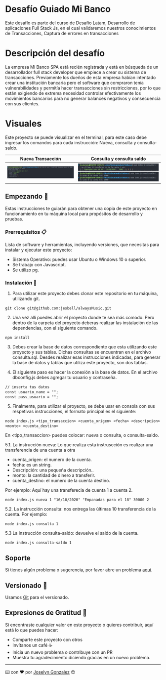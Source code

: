 # Desafío Guiado Mi Banco
Este desafío es parte del curso de Desafio Latam, Desarrollo de aplicaciones Full Stack Js, en el cual validaremos nuestros conocimientos de Transacciones, Captura de errores en transacciones


# Descripción del desafío
La empresa Mi Banco SPA está recién registrada y está en búsqueda de un desarrollador full stack developer que empiece a crear su sistema de transacciones. Previamente los dueños de esta empresa habían intentado crear una institución bancaria pero el software que compraron tenía vulnerabilidades y permitía hacer transacciones sin restricciones, por lo que están exigiendo de extrema necesidad controlar efectivamente los movimientos bancarios para no generar balances negativos y consecuencia con sus clientes.


# Visuales

Este proyecto se puede visualizar en el terminal, para este caso debe ingresar los comandos para cada instrucción: Nueva, consulta y consulta-saldo.

| Nueva Transacción | Consulta y consulta saldo |
| --- | --- |
| ![nueva](/assets/consulta%20nueva.png)| ![Visualización_dos](/assets/consulta.png) ![Visualización_dos](/assets/consultasaldo.png) |



## Empezando 🚀

Estas instrucciones te guiarán para obtener una copia de este proyecto en funcionamiento en tu máquina local para propósitos de desarrollo y pruebas.

### Prerrequisitos 📋

Lista de software y herramientas, incluyendo versiones, que necesitas para instalar y ejecutar este proyecto:

- Sistema Operativo: puedes usar Ubuntu o Windows 10 o superior.
- Se trabajo con Javascript.
- Se utilizo pg.

### Instalación 🔧

1. Para utilizar este proyecto debes clonar este repositorio en tu máquina, utilizando git.

```
git clone git@github.com:jesbell/alwaysMusic.git
```

2. Una vez allí puedes abrir el proyecto donde te sea más comodo. Pero dentro de la carpeta del proyecto deberas realizar las instalación de las dependencias, con el siguiente comando.

```
npm install
```

3. Debes crear la base de datos correspondiente que esta utilizando este proyecto y sus tablas. Dichas consultas se encuentran en el archivo consulta.sql. Desdes realizar esas instrucciones indicadas, para generar la base de datos y tablas que utiliza este proyecto, son dos tablas.

4. El siguiente paso es hacer la conexión a la base de datos. En el archivo dbconfig.js debes agregar tu usuario y contraseña.
```
// inserta tus datos
const usuario_name = "";
const pass_usuario = "";
```
5. Finalmente, para utilizar el proyecto, se debe usar en consola con sus respetivas instrucciones, el formato principal es el siguiente:
   
```
node index.js <tipo_transaccion> <cuenta_origen> <fecha> <descripcion> <monto> <cuenta_destino>
```

En <tipo_transaccion> puedes colocar: nueva o consulta, o consulta-saldo.

5.1. La instrucción nueva: Lo que realiza esta instruscción es realizar una transferencia de una cuenta a otra 
- cuenta_origen: el numero de la cuenta.
- fecha: es un string.
- Descripción: una pequeña descripción..
- monto: la cantidad de dinero a transferir.
- cuenta_destino: el numero de la cuenta destino.

Por ejemplo: Aquí hay una transferecia de cuenta 1 a cuenta 2.
```
node index.js nueva 1 "16/10/2020" "Empanadas para el 18" 30000 2
```
5.2. La instrucción consulta: nos entrega las últimas 10 transferencia de la cuenta.
Por ejemplo:

```
node index.js consulta 1
```
5.3 La instrucción consulta-saldo: devuelve el saldo de la cuenta.
```
node index.js consulta-saldo 1
```


## Soporte

Si tienes algún problema o sugerencia, por favor abre un problema [aquí](https://github.com/jesbell/alwaysMusic/issues).

## Versionado  📌

Usamos [Git](https://git-scm.com) para el versionado.

## Expresiones de Gratitud 🎁

Si encontraste cualquier valor en este proyecto o quieres contribuir, aquí está lo que puedes hacer:

- Comparte este proyecto con otros
- Invítanos un café ☕
- Inicia un nuevo problema o contribuye con un PR
- Muestra tu agradecimiento diciendo gracias en un nuevo problema.

---

⌨️ con ❤️ por [Joselyn Gonzalez](https://github.com/jesbell) 😊
